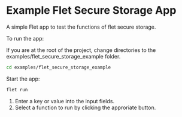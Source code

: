# Example Flet Secure Storage App

A simple Flet app to test the functions of flet secure storage.

To run the app:

If you are at the root of the project, change directories to the examples/flet_secure_storage_example folder.

```bash
cd examples/flet_secure_storage_example
```

Start the app:
```bash
flet run
```

1. Enter a key or value into the input fields.
2. Select a function to run by clicking the approriate button.
